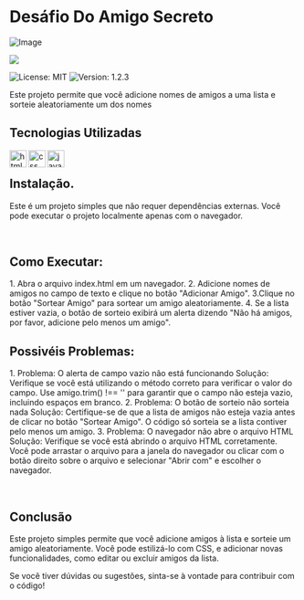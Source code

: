 # Desáfio Do Amigo Secreto
![Image](https://github.com/user-attachments/assets/f9b3c881-4f8d-49d3-b721-94493a8142ab)
<p>
<img loading="lazy" src="http://img.shields.io/static/v1?label=STATUS&message=EM%20DESENVOLVIMENTO&color=GREEN&style=for-the-badge"/>
</p>

<img src="https://img.shields.io/badge/licença-MIT-green" alt="License: MIT">
<img src="https://img.shields.io/badge/versão-v1.1.1-blue" alt="Version: 1.2.3">
<p>
    Este projeto permite que você adicione nomes de amigos a uma lista e sorteie aleatoriamente
  um dos nomes
</p>

## Tecnologias Utilizadas
<p>
  <img
   align="left"
   alt="html"
   title="html"
   width="30px"
   style="pading-right:10px"
   src="https://cdn.jsdelivr.net/gh/devicons/devicon@latest/icons/html5/html5-original.svg" 
   />
 </p>

 <p>
  <img
   align="left"
   alt="css"
   title="css"
   width="30px"
   style="pading-right:10px"
   src="https://cdn.jsdelivr.net/gh/devicons/devicon@latest/icons/css3/css3-original.svg" 
   />
 </p>


  <p>
  <img
   align="left"
   alt="javascript"
   title="javascript"
   width="30px"
   style="pading-right:10px"
   src="https://cdn.jsdelivr.net/gh/devicons/devicon@latest/icons/javascript/javascript-original.svg" 
   />
 </p>
 <br>
 
 ## Instalação.
 <p>
  Este é um projeto simples que não requer dependências externas. Você pode executar o projeto localmente apenas com o navegador.
 </p>
 <br>
 
  ## Como Executar:
 <p>
  1. Abra o arquivo index.html em um navegador.
2. Adicione nomes de amigos no campo de texto e clique no botão "Adicionar Amigo".
3.Clique no botão "Sortear Amigo" para sortear um amigo aleatoriamente.
4. Se a lista estiver vazia, o botão de sorteio exibirá um alerta dizendo "Não há amigos, por favor, adicione pelo menos um amigo".   
 </p>

 ## Possivéis Problemas:
 <p>
 1. Problema: O alerta de campo vazio não está funcionando
Solução: Verifique se você está utilizando o método correto para verificar o valor do campo. Use amigo.trim() !== '' para garantir que o campo não esteja vazio, incluindo espaços em branco.
2. Problema: O botão de sorteio não sorteia nada
Solução: Certifique-se de que a lista de amigos não esteja vazia antes de clicar no botão "Sortear Amigo". O código só sorteia se a lista contiver pelo menos um amigo.
3. Problema: O navegador não abre o arquivo HTML
Solução: Verifique se você está abrindo o arquivo HTML corretamente. Você pode arrastar o arquivo para a janela do navegador ou clicar com o botão direito sobre o arquivo e selecionar "Abrir com" e escolher o navegador.
<p/>
<br>

## Conclusão
<p>
 Este projeto simples permite que você adicione amigos à lista e sorteie um amigo aleatoriamente. Você pode estilizá-lo com CSS, e adicionar novas funcionalidades, como editar ou excluir amigos da lista.

Se você tiver dúvidas ou sugestões, sinta-se à vontade para contribuir com o código!   
</p>




